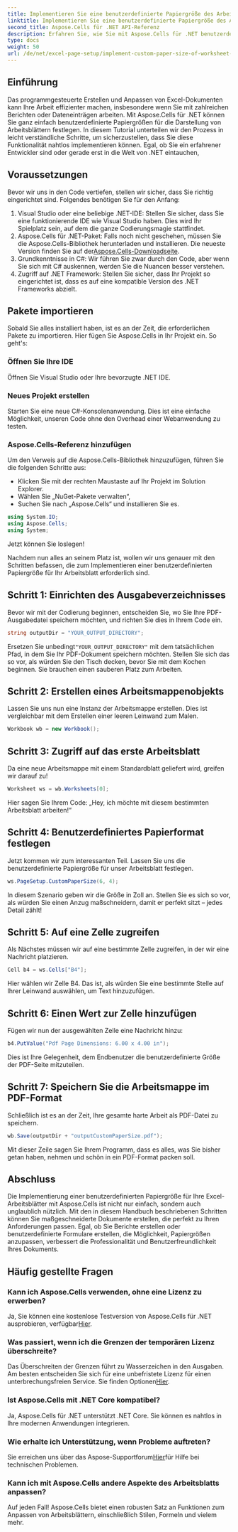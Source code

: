 ```yaml
---
title: Implementieren Sie eine benutzerdefinierte Papiergröße des Arbeitsblatts zum Rendern
linktitle: Implementieren Sie eine benutzerdefinierte Papiergröße des Arbeitsblatts zum Rendern
second_title: Aspose.Cells für .NET API-Referenz
description: Erfahren Sie, wie Sie mit Aspose.Cells für .NET benutzerdefinierte Papiergrößen in Excel festlegen. Schritt-für-Schritt-Anleitung für die nahtlose Arbeitsblattdarstellung.
type: docs
weight: 50
url: /de/net/excel-page-setup/implement-custom-paper-size-of-worksheet-for-rendering/
---
```

## Einführung

Das programmgesteuerte Erstellen und Anpassen von Excel-Dokumenten kann Ihre Arbeit effizienter machen, insbesondere wenn Sie mit zahlreichen Berichten oder Dateneinträgen arbeiten. Mit Aspose.Cells für .NET können Sie ganz einfach benutzerdefinierte Papiergrößen für die Darstellung von Arbeitsblättern festlegen. In diesem Tutorial unterteilen wir den Prozess in leicht verständliche Schritte, um sicherzustellen, dass Sie diese Funktionalität nahtlos implementieren können. Egal, ob Sie ein erfahrener Entwickler sind oder gerade erst in die Welt von .NET eintauchen,

## Voraussetzungen

Bevor wir uns in den Code vertiefen, stellen wir sicher, dass Sie richtig eingerichtet sind. Folgendes benötigen Sie für den Anfang:

1. Visual Studio oder eine beliebige .NET-IDE: Stellen Sie sicher, dass Sie eine funktionierende IDE wie Visual Studio haben. Dies wird Ihr Spielplatz sein, auf dem die ganze Codierungsmagie stattfindet.
2. Aspose.Cells für .NET-Paket: Falls noch nicht geschehen, müssen Sie die Aspose.Cells-Bibliothek herunterladen und installieren. Die neueste Version finden Sie auf der[Aspose.Cells-Downloadseite](https://releases.aspose.com/cells/net/).
3. Grundkenntnisse in C#: Wir führen Sie zwar durch den Code, aber wenn Sie sich mit C# auskennen, werden Sie die Nuancen besser verstehen.
4. Zugriff auf .NET Framework: Stellen Sie sicher, dass Ihr Projekt so eingerichtet ist, dass es auf eine kompatible Version des .NET Frameworks abzielt.

## Pakete importieren

Sobald Sie alles installiert haben, ist es an der Zeit, die erforderlichen Pakete zu importieren. Hier fügen Sie Aspose.Cells in Ihr Projekt ein. So geht's:

### Öffnen Sie Ihre IDE

Öffnen Sie Visual Studio oder Ihre bevorzugte .NET IDE.

### Neues Projekt erstellen

Starten Sie eine neue C#-Konsolenanwendung. Dies ist eine einfache Möglichkeit, unseren Code ohne den Overhead einer Webanwendung zu testen.

### Aspose.Cells-Referenz hinzufügen

Um den Verweis auf die Aspose.Cells-Bibliothek hinzuzufügen, führen Sie die folgenden Schritte aus:
- Klicken Sie mit der rechten Maustaste auf Ihr Projekt im Solution Explorer.
- Wählen Sie „NuGet-Pakete verwalten“,
- Suchen Sie nach „Aspose.Cells“ und installieren Sie es.

```csharp
using System.IO;
using Aspose.Cells;
using System;
```

Jetzt können Sie loslegen!

Nachdem nun alles an seinem Platz ist, wollen wir uns genauer mit den Schritten befassen, die zum Implementieren einer benutzerdefinierten Papiergröße für Ihr Arbeitsblatt erforderlich sind. 

## Schritt 1: Einrichten des Ausgabeverzeichnisses

Bevor wir mit der Codierung beginnen, entscheiden Sie, wo Sie Ihre PDF-Ausgabedatei speichern möchten, und richten Sie dies in Ihrem Code ein.

```csharp
string outputDir = "YOUR_OUTPUT_DIRECTORY";
```

 Ersetzen Sie unbedingt`"YOUR_OUTPUT_DIRECTORY"` mit dem tatsächlichen Pfad, in dem Sie Ihr PDF-Dokument speichern möchten. Stellen Sie sich das so vor, als würden Sie den Tisch decken, bevor Sie mit dem Kochen beginnen. Sie brauchen einen sauberen Platz zum Arbeiten.

## Schritt 2: Erstellen eines Arbeitsmappenobjekts

Lassen Sie uns nun eine Instanz der Arbeitsmappe erstellen. Dies ist vergleichbar mit dem Erstellen einer leeren Leinwand zum Malen.

```csharp
Workbook wb = new Workbook();
```

## Schritt 3: Zugriff auf das erste Arbeitsblatt

Da eine neue Arbeitsmappe mit einem Standardblatt geliefert wird, greifen wir darauf zu! 

```csharp
Worksheet ws = wb.Worksheets[0];
```

Hier sagen Sie Ihrem Code: „Hey, ich möchte mit diesem bestimmten Arbeitsblatt arbeiten!“ 

## Schritt 4: Benutzerdefiniertes Papierformat festlegen

Jetzt kommen wir zum interessanten Teil. Lassen Sie uns die benutzerdefinierte Papiergröße für unser Arbeitsblatt festlegen.

```csharp
ws.PageSetup.CustomPaperSize(6, 4);
```

In diesem Szenario geben wir die Größe in Zoll an. Stellen Sie es sich so vor, als würden Sie einen Anzug maßschneidern, damit er perfekt sitzt – jedes Detail zählt!

## Schritt 5: Auf eine Zelle zugreifen

Als Nächstes müssen wir auf eine bestimmte Zelle zugreifen, in der wir eine Nachricht platzieren. 

```csharp
Cell b4 = ws.Cells["B4"];
```

Hier wählen wir Zelle B4. Das ist, als würden Sie eine bestimmte Stelle auf Ihrer Leinwand auswählen, um Text hinzuzufügen.

## Schritt 6: Einen Wert zur Zelle hinzufügen

Fügen wir nun der ausgewählten Zelle eine Nachricht hinzu:

```csharp
b4.PutValue("Pdf Page Dimensions: 6.00 x 4.00 in");
```

Dies ist Ihre Gelegenheit, dem Endbenutzer die benutzerdefinierte Größe der PDF-Seite mitzuteilen.

## Schritt 7: Speichern Sie die Arbeitsmappe im PDF-Format

Schließlich ist es an der Zeit, Ihre gesamte harte Arbeit als PDF-Datei zu speichern.

```csharp
wb.Save(outputDir + "outputCustomPaperSize.pdf");
```

Mit dieser Zeile sagen Sie Ihrem Programm, dass es alles, was Sie bisher getan haben, nehmen und schön in ein PDF-Format packen soll.

## Abschluss

Die Implementierung einer benutzerdefinierten Papiergröße für Ihre Excel-Arbeitsblätter mit Aspose.Cells ist nicht nur einfach, sondern auch unglaublich nützlich. Mit den in diesem Handbuch beschriebenen Schritten können Sie maßgeschneiderte Dokumente erstellen, die perfekt zu Ihren Anforderungen passen. Egal, ob Sie Berichte erstellen oder benutzerdefinierte Formulare erstellen, die Möglichkeit, Papiergrößen anzupassen, verbessert die Professionalität und Benutzerfreundlichkeit Ihres Dokuments. 

## Häufig gestellte Fragen

### Kann ich Aspose.Cells verwenden, ohne eine Lizenz zu erwerben?
 Ja, Sie können eine kostenlose Testversion von Aspose.Cells für .NET ausprobieren, verfügbar[Hier](https://releases.aspose.com/).

### Was passiert, wenn ich die Grenzen der temporären Lizenz überschreite?
 Das Überschreiten der Grenzen führt zu Wasserzeichen in den Ausgaben. Am besten entscheiden Sie sich für eine unbefristete Lizenz für einen unterbrechungsfreien Service. Sie finden Optionen[Hier](https://purchase.aspose.com/buy).

### Ist Aspose.Cells mit .NET Core kompatibel?
Ja, Aspose.Cells für .NET unterstützt .NET Core. Sie können es nahtlos in Ihre modernen Anwendungen integrieren.

### Wie erhalte ich Unterstützung, wenn Probleme auftreten?
 Sie erreichen uns über das Aspose-Supportforum[Hier](https://forum.aspose.com/c/cells/9)für Hilfe bei technischen Problemen.

### Kann ich mit Aspose.Cells andere Aspekte des Arbeitsblatts anpassen?
Auf jeden Fall! Aspose.Cells bietet einen robusten Satz an Funktionen zum Anpassen von Arbeitsblättern, einschließlich Stilen, Formeln und vielem mehr.